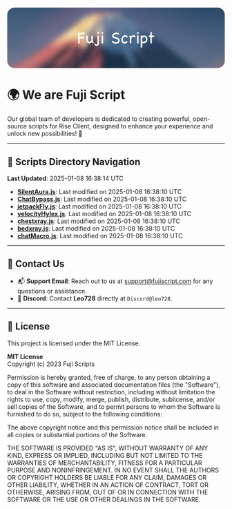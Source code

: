![Banner](.github/b.webp)

# 🌍 **We are Fuji Script**

Our global team of developers is dedicated to creating powerful, open-source scripts for Rise Client, designed to enhance your experience and unlock new possibilities! 🌟

---
<!-- SCRIPTS_NAVIGATION_START -->
## 📂 **Scripts Directory Navigation**

**Last Updated**: 2025-01-08 16:38:14 UTC

- **[SilentAura.js](scripts/SilentAura.js)**: Last modified on 2025-01-08 16:38:10 UTC
- **[ChatBypass.js](scripts/ChatBypass.js)**: Last modified on 2025-01-08 16:38:10 UTC
- **[jetpackFly.js](scripts/jetpackFly.js)**: Last modified on 2025-01-08 16:38:10 UTC
- **[velocityHylex.js](scripts/velocityHylex.js)**: Last modified on 2025-01-08 16:38:10 UTC
- **[chestxray.js](scripts/chestxray.js)**: Last modified on 2025-01-08 16:38:10 UTC
- **[bedxray.js](scripts/bedxray.js)**: Last modified on 2025-01-08 16:38:10 UTC
- **[chatMacro.js](scripts/chatMacro.js)**: Last modified on 2025-01-08 16:38:10 UTC

<!-- SCRIPTS_NAVIGATION_END -->

---

## 💬 **Contact Us**  
- 📬 **Support Email**: Reach out to us at [support@fujiscript.com](mailto:support@fujiscript.com) for any questions or assistance.  
- 💬 **Discord**: Contact **Leo728** directly at `Discord@leo728`.

---

## 📜 **License**

This project is licensed under the MIT License.  

**MIT License**  
Copyright (c) 2023 Fuji Scripts  

Permission is hereby granted, free of charge, to any person obtaining a copy of this software and associated documentation files (the "Software"), to deal in the Software without restriction, including without limitation the rights to use, copy, modify, merge, publish, distribute, sublicense, and/or sell copies of the Software, and to permit persons to whom the Software is furnished to do so, subject to the following conditions:  

The above copyright notice and this permission notice shall be included in all copies or substantial portions of the Software.  

THE SOFTWARE IS PROVIDED "AS IS", WITHOUT WARRANTY OF ANY KIND, EXPRESS OR IMPLIED, INCLUDING BUT NOT LIMITED TO THE WARRANTIES OF MERCHANTABILITY, FITNESS FOR A PARTICULAR PURPOSE AND NONINFRINGEMENT. IN NO EVENT SHALL THE AUTHORS OR COPYRIGHT HOLDERS BE LIABLE FOR ANY CLAIM, DAMAGES OR OTHER LIABILITY, WHETHER IN AN ACTION OF CONTRACT, TORT OR OTHERWISE, ARISING FROM, OUT OF OR IN CONNECTION WITH THE SOFTWARE OR THE USE OR OTHER DEALINGS IN THE SOFTWARE.  
